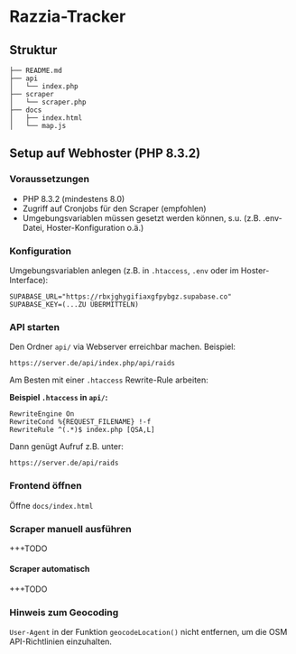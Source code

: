 # Razzia-Tracker

## Struktur

```
├── README.md
├── api
│   └── index.php
├── scraper
│   └── scraper.php
├── docs
│   ├── index.html
│   └── map.js
```

## Setup auf Webhoster (PHP 8.3.2)

### Voraussetzungen

- PHP 8.3.2 (mindestens 8.0)
- Zugriff auf Cronjobs für den Scraper (empfohlen)
- Umgebungsvariablen müssen gesetzt werden können, s.u. (z.B. .env-Datei, Hoster-Konfiguration o.ä.)

### Konfiguration

Umgebungsvariablen anlegen (z.B. in `.htaccess`, `.env` oder im Hoster-Interface):

```
SUPABASE_URL="https://rbxjghygifiaxgfpybgz.supabase.co"
SUPABASE_KEY=(...ZU ÜBERMITTELN)
```

### API starten

Den Ordner `api/` via Webserver erreichbar machen. Beispiel:

```
https://server.de/api/index.php/api/raids
```

Am Besten mit einer `.htaccess` Rewrite-Rule arbeiten:

**Beispiel `.htaccess` in `api/`:**

```
RewriteEngine On
RewriteCond %{REQUEST_FILENAME} !-f
RewriteRule ^(.*)$ index.php [QSA,L]
```

Dann genügt Aufruf z.B. unter:

```
https://server.de/api/raids
```

### Frontend öffnen

Öffne `docs/index.html` 

### Scraper manuell ausführen

+++TODO

#### Scraper automatisch

+++TODO

### Hinweis zum Geocoding

`User-Agent` in der Funktion `geocodeLocation()` nicht entfernen, um die OSM API-Richtlinien einzuhalten.

